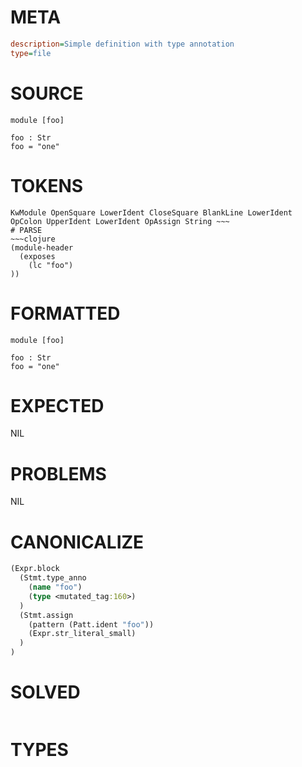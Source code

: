 # META
~~~ini
description=Simple definition with type annotation
type=file
~~~
# SOURCE
~~~roc
module [foo]

foo : Str
foo = "one"
~~~
# TOKENS
~~~text
KwModule OpenSquare LowerIdent CloseSquare BlankLine LowerIdent OpColon UpperIdent LowerIdent OpAssign String ~~~
# PARSE
~~~clojure
(module-header
  (exposes
    (lc "foo")
))
~~~
# FORMATTED
~~~roc
module [foo]

foo : Str
foo = "one"
~~~
# EXPECTED
NIL
# PROBLEMS
NIL
# CANONICALIZE
~~~clojure
(Expr.block
  (Stmt.type_anno
    (name "foo")
    (type <mutated_tag:160>)
  )
  (Stmt.assign
    (pattern (Patt.ident "foo"))
    (Expr.str_literal_small)
  )
)
~~~
# SOLVED
~~~clojure
~~~
# TYPES
~~~roc
~~~
